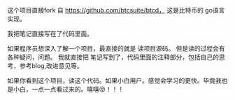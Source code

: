 这个项目直接fork 自 https://github.com/btcsuite/btcd， 这是比特币的 go语言 实现。

我把笔记直接写在了代码里面。

如果程序员想深入了解一个项目，最直接的就是 读项目源码。
但是读的过程会有各种疑问，问题。
我就直接把 笔记写到了，代码里面的注释部分，包括自己的思考，参考blog,改进意见等。

如果你看到这个项目，读这个代码。如果小白用户。感觉会学习的更快。毕竟我也是小白，一点一点看过来的。嘻嘻😝！！！
